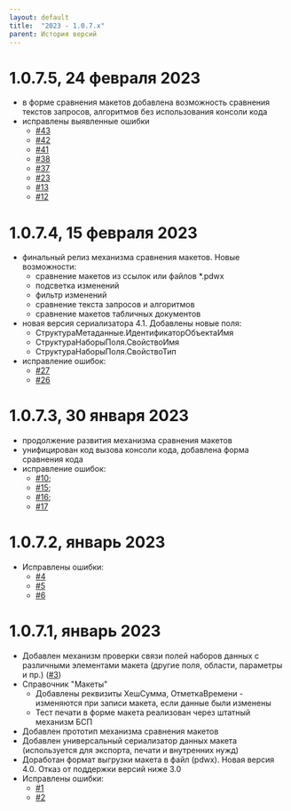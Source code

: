 ```yaml
---
layout: default
title:  "2023 - 1.0.7.х"
parent: История версий
---
```


# 1.0.7.5, 24 февраля 2023

* в форме сравнения макетов добавлена возможность сравнения текстов запросов, алгоритмов без использования консоли кода
* исправлены выявленные ошибки
  * [#43](https://github.com/vandalsvq/printwizard/issues/43)
  * [#42](https://github.com/vandalsvq/printwizard/issues/42)
  * [#41](https://github.com/vandalsvq/printwizard/issues/41)
  * [#38](https://github.com/vandalsvq/printwizard/issues/38)
  * [#37](https://github.com/vandalsvq/printwizard/issues/37)
  * [#23](https://github.com/vandalsvq/printwizard/issues/23)
  * [#13](https://github.com/vandalsvq/printwizard/issues/13)
  * [#12](https://github.com/vandalsvq/printwizard/issues/12)

# 1.0.7.4, 15 февраля 2023

* финальный релиз механизма сравнения макетов. Новые возможности:
  * сравнение макетов из ссылок или файлов *.pdwx
  * подсветка изменений
  * фильтр изменений
  * сравнение текста запросов и алгоритмов
  * сравнение макетов табличных документов 
* новая версия сериализатора 4.1. Добавлены новые поля:
  * СтруктураМетаданные.ИдентификаторОбъектаИмя
  * СтруктураНаборыПоля.СвойствоИмя
  * СтруктураНаборыПоля.СвойствоТип
* исправление ошибок:
  * [#27](https://github.com/vandalsvq/printwizard/issues/27)
  * [#26](https://github.com/vandalsvq/printwizard/issues/26)

# 1.0.7.3, 30 января 2023

* продолжение развития механизма сравнения макетов
* унифицирован код вызова консоли кода, добавлена форма сравнения кода
* исправление ошибок:
  * [#10](https://github.com/vandalsvq/printwizard/issues/10);
  * [#15](https://github.com/vandalsvq/printwizard/issues/15);
  * [#16](https://github.com/vandalsvq/printwizard/issues/16);
  * [#17](https://github.com/vandalsvq/printwizard/issues/17)

# 1.0.7.2, январь 2023

- Исправлены ошибки:
  - [#4](https://github.com/vandalsvq/printwizard/issues/4)
  - [#5](https://github.com/vandalsvq/printwizard/issues/5)
  - [#6](https://github.com/vandalsvq/printwizard/issues/6)

# 1.0.7.1, январь 2023

- Добавлен механизм проверки связи полей наборов данных с различными элементами макета (другие поля, области, параметры и пр.) ([#3](https://github.com/vandalsvq/printwizard/issues/3))
- Справочник "Макеты"
  - Добавлены реквизиты ХешСумма, ОтметкаВремени - изменяются при записи макета, если данные были изменены
  - Тест печати в форме макета реализован через штатный механизм БСП
- Добавлен прототип механизма сравнения макетов
- Добавлен универсальный сериализатор данных макета (используется для экспорта, печати и внутренних нужд)
- Доработан формат выгрузки макета в файл (pdwx). Новая версия 4.0. Отказ от поддержки версий ниже 3.0
- Исправлены ошибки:
  - [#1](https://github.com/vandalsvq/printwizard/issues/1)
  - [#2](https://github.com/vandalsvq/printwizard/issues/2)